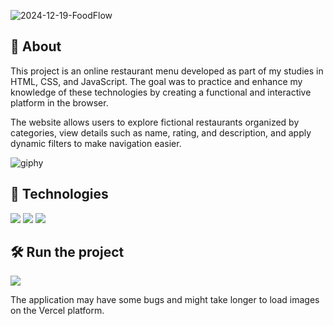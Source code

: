 ![2024-12-19-FoodFlow](https://github.com/user-attachments/assets/d5d7f327-7d4b-412b-aff2-da2129d29712)

<h2>📌 About</h2>
<p>This project is an online restaurant menu developed as part of my studies in HTML, CSS, and JavaScript. The goal was to practice and enhance my knowledge of these technologies by creating a functional and interactive platform in the browser.</p>
<p>The website allows users to explore fictional restaurants organized by categories, view details such as name, rating, and description, and apply dynamic filters to make navigation easier.</p>

![giphy](https://i.giphy.com/media/v1.Y2lkPTc5MGI3NjExMzA1ZTczbTVlMXZtcmJmdzMwaHM5NnVkaXAzczJkZGd0em5xZjZoOSZlcD12MV9pbnRlcm5hbF9naWZfYnlfaWQmY3Q9cw/rdMYuReB3gY54grNo7/giphy.gif)

## 🚀 Technologies
<div>
  <img src="https://img.shields.io/badge/HTML-239120?style=for-the-badge&logo=html5&logoColor=white">
  <img src="https://img.shields.io/badge/CSS-239120?&style=for-the-badge&logo=css3&logoColor=white">
  <img src="https://img.shields.io/badge/JavaScript-F7DF1E?style=for-the-badge&logo=javascript&logoColor=black">
</div>

## 🛠️ Run the project

<div>
  <a href="https://foodflow-xi.vercel.app" target="_blank"><img loading="lazy" src="https://img.shields.io/badge/Vercel-000000?style=for-the-badge&logo=vercel&logoColor=white" target="_blank"></a>
  <p>The application may have some bugs and might take longer to load images on the Vercel platform.</p>
</div>
